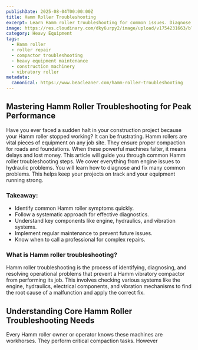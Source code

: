 ```yaml
---
publishDate: 2025-08-04T00:00:00Z
title: Hamm Roller Troubleshooting
excerpt: Learn Hamm roller troubleshooting for common issues. Diagnose engine, hydraulic, and electrical problems to keep your compactor working.
image: https://res.cloudinary.com/dky6urpy2/image/upload/v1754231663/blog_image_1754231663_usmrdu.webp
category: Heavy Equipment
tags:
  - Hamm roller
  - roller repair
  - compactor troubleshooting
  - heavy equipment maintenance
  - construction machinery
  - vibratory roller
metadata:
  canonical: https://www.beacleaner.com/hamm-roller-troubleshooting
---
```


## Mastering Hamm Roller Troubleshooting for Peak Performance

Have you ever faced a sudden halt in your construction project because your Hamm roller stopped working? It can be frustrating. Hamm rollers are vital pieces of equipment on any job site. They ensure proper compaction for roads and foundations. When these powerful machines falter, it means delays and lost money. This article will guide you through common Hamm roller troubleshooting steps. We cover everything from engine issues to hydraulic problems. You will learn how to diagnose and fix many common problems. This helps keep your projects on track and your equipment running strong.

### Takeaway:
*   Identify common Hamm roller symptoms quickly.
*   Follow a systematic approach for effective diagnostics.
*   Understand key components like engine, hydraulics, and vibration systems.
*   Implement regular maintenance to prevent future issues.
*   Know when to call a professional for complex repairs.

### What is Hamm roller troubleshooting?
Hamm roller troubleshooting is the process of identifying, diagnosing, and resolving operational problems that prevent a Hamm vibratory compactor from performing its job. This involves checking various systems like the engine, hydraulics, electrical components, and vibration mechanisms to find the root cause of a malfunction and apply the correct fix.

## Understanding Core Hamm Roller Troubleshooting Needs

Every Hamm roller owner or operator knows these machines are workhorses. They perform critical compaction tasks. However